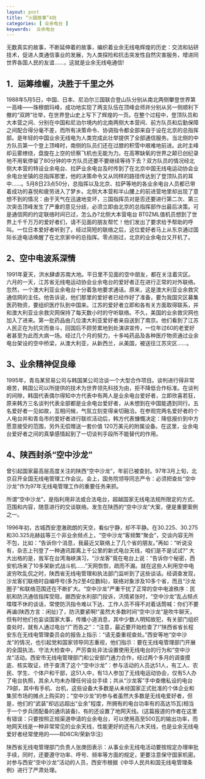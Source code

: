 ```yaml
---
layout: post
title: “火腿故事”4则
categories: [ 业余电台 ]
keywords:  业余电台
---
```


无数真实的故事，不断延伸着的故事，编织着业余无线电辉煌的历史：交流和钻研技术，促进人类通信事业的发展，为人类探险和抗击突发性自然灾害服务，增进同世界各国人民的友谊……，这就是业余无线电通信!

## 1．运筹维幄，决胜于千里之外

1988年5月5日，中国、日本、尼泊尔三国联合登山队分别从南北两侧攀登世界第一高峰——珠穆朗玛峰，成功地实现了两支队伍在顶峰会师并分别从另一侧顺利下撤的“双跨”壮举，在世界登山史上写下了辉煌的一页。在整个过程中，登顶队员和大本营之间、分别在中国和尼泊尔境内的北南两侧大本营间、前方队员和后勤保障之间配合得分毫不差，而所有决策命令、协调指令都全部来自于设在北京的总指挥部。是年轻的中国业余无线电为人类完成此壮举提供了全部通信服务。当北侧的中方队员第一个登上顶峰时，南侧的队员们还在过膝的积雪中艰难地前进。此时主峰却云雾缭绕，盘旋在上空的侦察飞机也无能为力。在高寒缺氧的世界之颠已创纪录地不用氧停留了80分钟的中方队员还要不要继续等待下去？双方队员的情况经北侧大本营的特设业余电台、拉萨业余电台及时传到了在北京中国无线电运动协会业余电台坐镇的总指挥那里，他的决策命令又从同样的路径传达到了登顶队员的耳中……。5月8日23点50分，总指挥以及北京、拉萨等地的各业余电台人员都已带着成功的喜悦和疲劳进入了梦乡。北侧大本营和半山腰上的前进营地里却出现了意想不到的情况：由于天气在迅速地变坏，三国指挥员对是否还要进行第二次、第三次突击顶峰发生了严重的意见分歧，必须立即由北京的总指挥部作出最后决策。可是通信网的约定联络时间已过，怎么办?北侧大本营电台 BT0ZML值机员想到了世界上千千万万的爱好者们，请不见面的朋友帮忙！他们发出了要求给予帮助的呼叫。一位日本爱好者听到了。经过简短的联络之后，这位爱好者马上从东京通过国际长途电话唤醒了在北京家中的总指挥。零点刚过，北京的业余电台又开机了。 

## 2、空中电波系深情

1991年夏天，洪水肆虐苏南大地。平日里不见面的空中朋友，都在关注着灾区。六月的一天，江苏省无线电运动协会业余电台的爱好者正在进行正常的对外联络。忽然，一个澳大利亚业余电台十分着急地要求通话。原来，这是澳大利亚业余救灾通信网的主任。他告诉说，他们那里的爱好者已经作好了准备，要为我国灾区募集医药物资，要组织医疗队到中国来。江苏的爱好者立即和各有关方面取得联系，并和澳大利亚业余救灾网保持了每天数小时的守听联络。不久，美国的业余救灾网也加入了进来。第一批药品由几位澳大利亚爱好者亲自送到了南京。他们看到了江苏人民正在为抗灾而奋斗，回国后不顾劳累地到处演讲宣传，一位年过60的老爱好者甚至为此而大病一场。经过几个月的努力，十多吨药品及各种医疗物资通过业余电台架设的空中桥梁，从澳大利亚，从新西兰，从美国，被送往江苏灾区……。

## 3、业余精神促良缘

1995年，青岛某贸易公司与韩国某公司洽谈一个大型合作项目。谈判进行得非常艰苦，韩国公司以所提供的技术为世界领先科技为由，拒不降低合作标准。在谈判的间隙，韩国代表偶尔得知中方代表中有两人是业余电台爱好者，立即欣喜若狂，原来韩方三名谈判代表全部都是业余电台爱好者，从未想到在中国能遇到同行。五名爱好者一见如故，互相问候，气氛立刻变得亲切融洽。在参观完两名爱好者的个人电台并和青岛市的爱好者进行联欢活动后，韩方代表慷慨决定：降低报价到中方愿意接受的范围，另外无偿赠送一套价值 120万美元的附属设备。在这里，业余电台爱好者之间的真挚感情起到了一切谈判手段所不能替代的作用。

## 4、陕西封杀“空中沙龙”

曾引起国家最高层高度关注的陕西“空中沙龙”，年前已被查封。97年3月上旬，北京召开全国无线电管理工作会议。会上，国务院领导同志严令：必须把查处“空中沙龙”作为97年无线电管理工作的重要任务来抓。

所谓“空中沙龙”，是指利用非法或合法电台，超越国家无线电法规所限定的方式、范围和内容，随意进行的交谈联络。发生在陕西的“空中沙龙”大案，便是重要案例之一。

1996年初，古城西安澄澈疏朗的天空，看似宁静，却不平静。在30.225、30.275和30.325兆赫兹等三个非业余频点上，“空中沙龙”客频繁“聚会”，交谈内容无所不包，比如：“告诉你个消息，我最近又联络上了几个省的朋友。”再如：“听说没有，杂志上刊登了一种通讯距离上千公里的新式电台天线，咱们是不是试试?” 大大出格的是，我军在台湾海峡演习，“沙龙客”竟在电台上说：“告诉你个秘密，西安机场来了10多架新式战斗机……”天网恢恢，疏而不漏。就在这些人利用空中电波穷吹乱侃之时，陕西省无线电管理和执法部门监听到了这些谈话。经调查发现，沙龙客们联络时自编呼号(多为2至4位数码)，联络对象涉及10多个省，而且“沙龙圈子”和联络范围还在不断扩大。“空中沙龙”严重干扰了正常的空中电波秩序：民航和防汛通信指挥受阻，据西安水利部门投诉，汛情紧张时，“空中沙龙”乱占频点喋喋不休的谈话，常使防汛指令难以下达、工作人员不得不对着话筒喊：你们不要再谝(陕西方言：闲扯)了，防汛要紧啊!”虽然大多数时间“空中沙龙”是吹牛聊天，但有时他们也妄谈国家大事，传播小道消息，其中少数人明知故犯，有关部门组织查处时，就有人通过电台“广而告之”：“注意，最近要开始检查了!”陕西省省长程安东在无线电管理委员会的报告上指示：“请无委重视查处。”西安等地“空中沙龙”的情况，也引起党和国家领导同志重视，他们指示：要在无线电管理部门开展的全国执法、守法大检查中，严厉查处非法设置使用无线电台的行为和“空中沙龙”活动。西安市无线电管理部门和公安部门通力合作，经过两个多月的调查摸底、核实取证，终于查清了这个“空中沙龙”：参与活动的人员达51人，有工人、农民、学生、个体户和干部，这51人中，有13人参加了无线电运动协会，仅有5人办了电台执照，其余人均未办理任何设台手续；共从“沙龙客”手中查缴私设的电台79部，其中有手机、台机，这些设备大多数是从未经国家正式批准的个体企业和集贸市场的摊点上购买的；“空中沙龙”的参与者虽然大多数是无线电爱好者，但是，他们的“武装”却远远超出“业余”程度，所拥有的电台功率有的高达15瓦(相当于一个步兵团配备的通讯装备)，有的还设置了地网天线。(这篇报道的作者在这里有错误：只要按照正规渠道申请的业余电台，可以使用高至500瓦的输出功率，而地网天线是一种非常常见的业余天线，性能更好的还有八木天线，也是业余无线电爱好者经常使用的——BD6CR/荣新华注)

陕西省无线电管理部门负责人张庚田表示：从事业余无线电活动要按规定办理审批手续，同时，还要遵守功率、呼号、频率等方面的规定，更要注意保守国家机密。对参与西安“空中沙龙”活动的人员，西安市根据《中华人民共和国无线电管理条例》进行了严肃处理。
